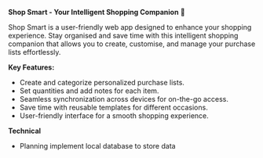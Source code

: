 **Shop Smart - Your Intelligent Shopping Companion** 🛒

Shop Smart is a user-friendly web app designed to enhance your shopping experience. Stay organised and save time with this intelligent shopping companion that allows you to create, customise, and manage your purchase lists effortlessly.

**Key Features:**

- Create and categorize personalized purchase lists.
- Set quantities and add notes for each item.
- Seamless synchronization across devices for on-the-go access.
- Save time with reusable templates for different occasions.
- User-friendly interface for a smooth shopping experience.

**Technical**

- Planning implement local database to store data
